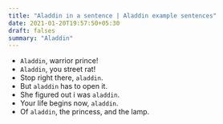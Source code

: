 ```yaml
---
title: "Aladdin in a sentence | Aladdin example sentences"
date: 2021-01-20T19:57:50+05:30
draft: falses
summary: "Aladdin"
---
```

- `Aladdin`, warrior prince!
- `Aladdin`, you street rat!
- Stop right there, `aladdin`.
- But `aladdin` has to open it.
- She figured out i was `aladdin`.
- Your life begins now, `aladdin`.
- Of `aladdin`, the princess, and the lamp.
                 
